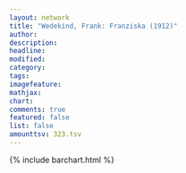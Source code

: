 ```yaml
---
layout: network
title: "Wedekind, Frank: Franziska (1912)"
author:
description:
headline:
modified:
category:
tags:
imagefeature: 
mathjax: 
chart: 
comments: true
featured: false
list: false
amounttsv: 323.tsv
---
```

{% include barchart.html %}
